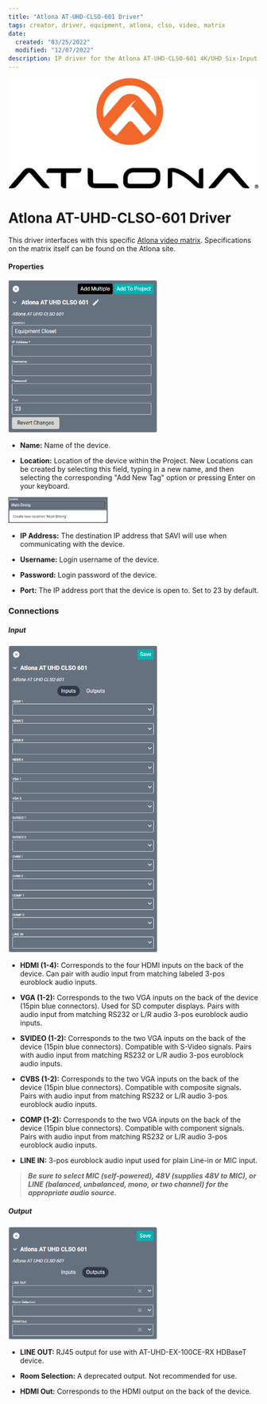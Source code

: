 ```yaml
---
title: "Atlona AT-UHD-CLSO-601 Driver"
tags: creator, driver, equipment, atlona, clso, video, matrix
date:
  created: "03/25/2022"
  modified: "12/07/2022"
description: IP driver for the Atlona AT-UHD-CLSO-601 4K/UHD Six-Input Multi-Format Switcher.
---
```

<div style="text-align: center">

<a href="../../../Assets/Knowledge-Base/Creator/Drivers/Logos/atlona-logo.png">
  <img src="../../../Assets/Knowledge-Base/Creator/Drivers/Logos/atlona-logo.png" alt="Atlona Logo" width="700" height="" class="center">
</a>
</div>

# Atlona AT-UHD-CLSO-601 Driver
This driver interfaces with this specific [Atlona video matrix](https://atlona.com/product/at-uhd-clso-601/ "Atlona video matrix"). Specifications on the matrix itself can be found on the Atlona site.

#### Properties
<a href="../../../Assets/Knowledge-Base/Creator/Drivers/atlona-at-uhd-clso-601.png">
  <img src="../../../Assets/Knowledge-Base/Creator/Drivers/atlona-at-uhd-clso-601.png" alt="Atlona AT UHD CLSO 601 configuration" width="300" height="">
</a>

* **Name:** Name of the device.

* **Location:** Location of the device within the Project. New Locations can be created by selecting this field, typing in a new name, and then selecting the corresponding "Add New Tag" option or pressing Enter on your keyboard.
<img src="../../../Assets/Knowledge-Base/Creator/Drivers/locations-add.png" alt="Adding Main Dining Tag to Location" width="200" height="">

* **IP Address:** The destination IP address that SAVI will use when communicating with the device.

* **Username:** Login username of the device.

* **Password:** Login password of the device.

* **Port:** The IP address port that the device is open to. Set to 23 by default.

### Connections

##### Input
<a href="../../../Assets/Knowledge-Base/Creator/Drivers/atlona-at-uhd-clso-601-connections-input.png">
  <img src="../../../Assets/Knowledge-Base/Creator/Drivers/atlona-at-uhd-clso-601-connections-input.png" alt="Atlona AT UHD CLSO 601 - input connections upper" width="300" height="">
</a>

* **HDMI (1-4):** Corresponds to the four HDMI inputs on the back of the device. Can pair with audio input from matching labeled 3-pos euroblock audio inputs.

* **VGA (1-2):** Corresponds to the two VGA inputs on the back of the device (15pin blue connectors). Used for SD computer displays. Pairs with audio input from matching RS232 or L/R audio 3-pos euroblock audio inputs.

* **SVIDEO (1-2):** Corresponds to the two VGA inputs on the back of the device (15pin blue connectors). Compatible with S-Video signals. Pairs with audio input from matching RS232 or L/R audio 3-pos euroblock audio inputs.

* **CVBS (1-2):** Corresponds to the two VGA inputs on the back of the device (15pin blue connectors). Compatible with composite signals. Pairs with audio input from matching RS232 or L/R audio 3-pos euroblock audio inputs.

* **COMP (1-2):** Corresponds to the two VGA inputs on the back of the device (15pin blue connectors). Compatible with component signals. Pairs with audio input from matching RS232 or L/R audio 3-pos euroblock audio inputs.

* **LINE IN:** 3-pos euroblock audio input used for plain Line-in or MIC input.
>***Be sure to select MIC (self-powered), 48V (supplies 48V to MIC), or LINE (balanced, unbalanced, mono, or two channel) for the appropriate audio source.***

##### Output
<a href="../../../Assets/Knowledge-Base/Creator/Drivers/atlona-at-uhd-clso-601-connections-output.png">
  <img src="../../../Assets/Knowledge-Base/Creator/Drivers/atlona-at-uhd-clso-601-connections-output.png" alt="Atlona AT UHD CLSO 601 - output connections" width="300" height="">
</a>

* **LINE OUT:** RJ45 output for use with AT-UHD-EX-100CE-RX HDBaseT device.

* **Room Selection:** A deprecated output. Not recommended for use.

* **HDMI Out:** Corresponds to the HDMI output on the back of the device.
